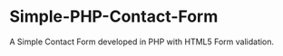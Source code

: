 Simple-PHP-Contact-Form
=======================

A Simple Contact Form developed in PHP with HTML5 Form validation.

